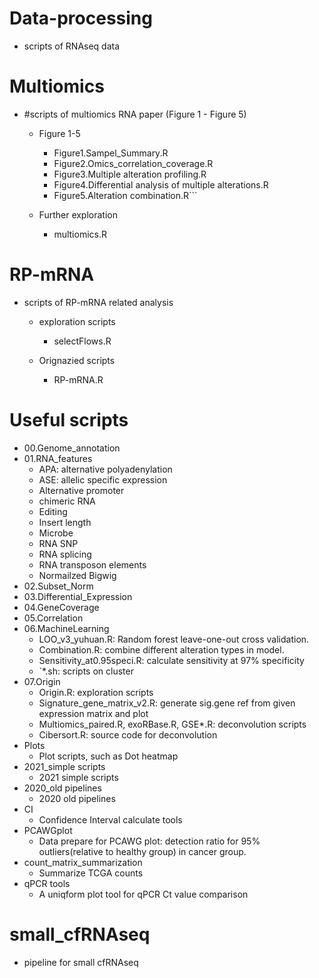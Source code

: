 # Data-processing
- scripts of RNAseq data

# Multiomics
- #scripts of multiomics RNA paper (Figure 1 - Figure 5)
  - Figure 1-5
    - Figure1.Sampel_Summary.R
    - Figure2.Omics_correlation_coverage.R
    - Figure3.Multiple alteration profiling.R
    - Figure4.Differential analysis of multiple alterations.R
    - Figure5.Alteration combination.R```

  - Further exploration
    - multiomics.R

# RP-mRNA
- scripts of RP-mRNA related analysis
  - exploration scripts
    - selectFlows.R

  - Orignazied scripts
    - RP-mRNA.R

# Useful scripts
- 00.Genome_annotation
- 01.RNA_features
  - APA: alternative polyadenylation
  - ASE: allelic specific expression
  - Alternative promoter
  - chimeric RNA
  - Editing
  - Insert length
  - Microbe
  - RNA SNP
  - RNA splicing
  - RNA transposon elements
  - Normailzed Bigwig
- 02.Subset_Norm
- 03.Differential_Expression
- 04.GeneCoverage
- 05.Correlation
- 06.MachineLearning
  - LOO_v3_yuhuan.R: Random forest leave-one-out cross validation.
  - Combination.R: combine different alteration types in model.
  - Sensitivity_at0.95speci.R: calculate sensitivity at 97% specificity
  - `*.sh: scripts on cluster 
- 07.Origin
  - Origin.R: exploration scripts
  - Signature_gene_matrix_v2.R: generate sig.gene ref from given expression matrix and plot
  - Multiomics_paired.R, exoRBase.R, GSE*.R: deconvolution scripts
  - Cibersort.R: source code for deconvolution
- Plots
  - Plot scripts, such as Dot heatmap
- 2021_simple scripts
  - 2021 simple scripts
- 2020_old pipelines
  - 2020 old pipelines
- CI
  - Confidence Interval calculate tools
- PCAWGplot
  - Data prepare for PCAWG plot: detection ratio for 95% outliers(relative to healthy group) in cancer group.
- count_matrix_summarization
  - Summarize TCGA counts
- qPCR tools
  - A uniqform plot tool for qPCR Ct value comparison

# small_cfRNAseq
- pipeline for small cfRNAseq
